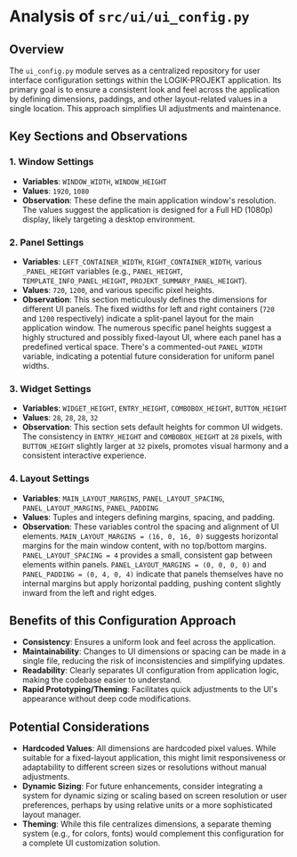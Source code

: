 # Analysis of `src/ui/ui_config.py`

## Overview
The `ui_config.py` module serves as a centralized repository for user interface configuration settings within the LOGIK-PROJEKT application. Its primary goal is to ensure a consistent look and feel across the application by defining dimensions, paddings, and other layout-related values in a single location. This approach simplifies UI adjustments and maintenance.

## Key Sections and Observations

### 1. Window Settings
- **Variables**: `WINDOW_WIDTH`, `WINDOW_HEIGHT`
- **Values**: `1920`, `1080`
- **Observation**: These define the main application window's resolution. The values suggest the application is designed for a Full HD (1080p) display, likely targeting a desktop environment.

### 2. Panel Settings
- **Variables**: `LEFT_CONTAINER_WIDTH`, `RIGHT_CONTAINER_WIDTH`, various `_PANEL_HEIGHT` variables (e.g., `PANEL_HEIGHT`, `TEMPLATE_INFO_PANEL_HEIGHT`, `PROJEKT_SUMMARY_PANEL_HEIGHT`).
- **Values**: `720`, `1200`, and various specific pixel heights.
- **Observation**: This section meticulously defines the dimensions for different UI panels. The fixed widths for left and right containers (`720` and `1200` respectively) indicate a split-panel layout for the main application window. The numerous specific panel heights suggest a highly structured and possibly fixed-layout UI, where each panel has a predefined vertical space. There's a commented-out `PANEL_WIDTH` variable, indicating a potential future consideration for uniform panel widths.

### 3. Widget Settings
- **Variables**: `WIDGET_HEIGHT`, `ENTRY_HEIGHT`, `COMBOBOX_HEIGHT`, `BUTTON_HEIGHT`
- **Values**: `28`, `28`, `28`, `32`
- **Observation**: This section sets default heights for common UI widgets. The consistency in `ENTRY_HEIGHT` and `COMBOBOX_HEIGHT` at `28` pixels, with `BUTTON_HEIGHT` slightly larger at `32` pixels, promotes visual harmony and a consistent interactive experience.

### 4. Layout Settings
- **Variables**: `MAIN_LAYOUT_MARGINS`, `PANEL_LAYOUT_SPACING`, `PANEL_LAYOUT_MARGINS`, `PANEL_PADDING`
- **Values**: Tuples and integers defining margins, spacing, and padding.
- **Observation**: These variables control the spacing and alignment of UI elements. `MAIN_LAYOUT_MARGINS = (16, 0, 16, 0)` suggests horizontal margins for the main window content, with no top/bottom margins. `PANEL_LAYOUT_SPACING = 4` provides a small, consistent gap between elements within panels. `PANEL_LAYOUT_MARGINS = (0, 0, 0, 0)` and `PANEL_PADDING = (0, 4, 0, 4)` indicate that panels themselves have no internal margins but apply horizontal padding, pushing content slightly inward from the left and right edges.

## Benefits of this Configuration Approach
- **Consistency**: Ensures a uniform look and feel across the application.
- **Maintainability**: Changes to UI dimensions or spacing can be made in a single file, reducing the risk of inconsistencies and simplifying updates.
- **Readability**: Clearly separates UI configuration from application logic, making the codebase easier to understand.
- **Rapid Prototyping/Theming**: Facilitates quick adjustments to the UI's appearance without deep code modifications.

## Potential Considerations
- **Hardcoded Values**: All dimensions are hardcoded pixel values. While suitable for a fixed-layout application, this might limit responsiveness or adaptability to different screen sizes or resolutions without manual adjustments.
- **Dynamic Sizing**: For future enhancements, consider integrating a system for dynamic sizing or scaling based on screen resolution or user preferences, perhaps by using relative units or a more sophisticated layout manager.
- **Theming**: While this file centralizes dimensions, a separate theming system (e.g., for colors, fonts) would complement this configuration for a complete UI customization solution.
